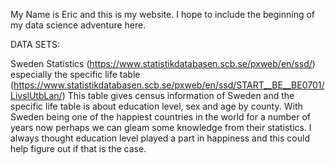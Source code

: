 My Name is Eric and this is my website. I hope to include the beginning of my data science adventure here.

DATA SETS:

Sweden Statistics (https://www.statistikdatabasen.scb.se/pxweb/en/ssd/) especially the specific life table (https://www.statistikdatabasen.scb.se/pxweb/en/ssd/START__BE__BE0701/LivslUtbLan/)
      This table gives census information of Sweden and the specific life table is about education level, sex and age by county.
      With Sweden being one of the happiest countries in the world for a number of years now perhaps we can gleam some knowledge from their        statistics. I always thought education level played a part in happiness and this could help figure out if that is the case. 


